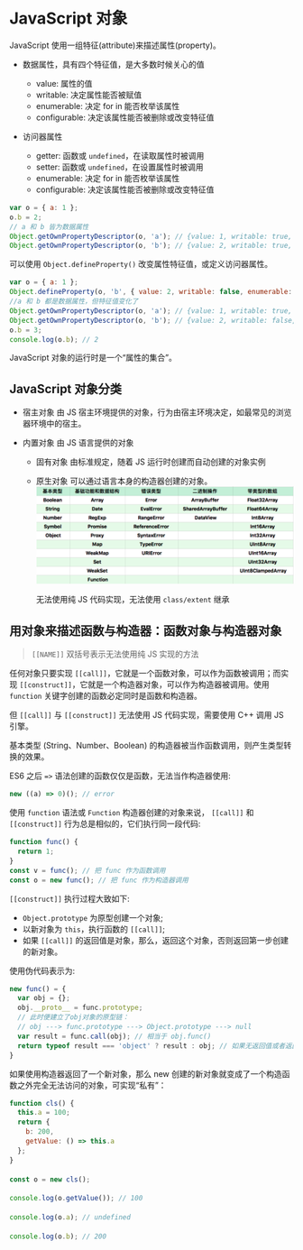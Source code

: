 # JavaScript 对象

JavaScript 使用一组特征(attribute)来描述属性(property)。

- 数据属性，具有四个特征值，是大多数时候关心的值

  - value: 属性的值
  - writable: 决定属性能否被赋值
  - enumerable: 决定 for in 能否枚举该属性
  - configurable: 决定该属性能否被删除或改变特征值

- 访问器属性
  - getter: 函数或 `undefined`，在读取属性时被调用
  - setter: 函数或 `undefined`，在设置属性时被调用
  - enumerable: 决定 for in 能否枚举该属性
  - configurable: 决定该属性能否被删除或改变特征值

```js
var o = { a: 1 };
o.b = 2;
// a 和 b 皆为数据属性
Object.getOwnPropertyDescriptor(o, 'a'); // {value: 1, writable: true, enumerable: true, configurable: true}
Object.getOwnPropertyDescriptor(o, 'b'); // {value: 2, writable: true, enumerable: true, configurable: true}
```

可以使用 `Object.defineProperty()` 改变属性特征值，或定义访问器属性。

```js
var o = { a: 1 };
Object.defineProperty(o, 'b', { value: 2, writable: false, enumerable: false, configurable: true });
//a 和 b 都是数据属性，但特征值变化了
Object.getOwnPropertyDescriptor(o, 'a'); // {value: 1, writable: true, enumerable: true, configurable: true}
Object.getOwnPropertyDescriptor(o, 'b'); // {value: 2, writable: false, enumerable: false, configurable: true}
o.b = 3;
console.log(o.b); // 2
```

JavaScript 对象的运行时是一个“属性的集合”。

## JavaScript 对象分类

- 宿主对象
  由 JS 宿主环境提供的对象，行为由宿主环境决定，如最常见的浏览器环境中的宿主。

- 内置对象
  由 JS 语言提供的对象

  - 固有对象
    由标准规定，随着 JS 运行时创建而自动创建的对象实例

  - 原生对象
    可以通过语言本身的构造器创建的对象。
    ![原生对象分类](../imgs/datatypes.png)

    无法使用纯 JS 代码实现，无法使用 `class/extent` 继承

## 用对象来描述函数与构造器：函数对象与构造器对象

> `[[NAME]]` 双括号表示无法使用纯 JS 实现的方法

任何对象只要实现 `[[call]]`，它就是一个函数对象，可以作为函数被调用；而实现 `[[construct]]`，它就是一个构造器对象，可以作为构造器被调用。使用 `function` 关键字创建的函数必定同时是函数和构造器。

但 `[[call]]` 与 `[[construct]]` 无法使用 JS 代码实现，需要使用 C++ 调用 JS 引擎。

基本类型 (String、Number、Boolean) 的构造器被当作函数调用，则产生类型转换的效果。

ES6 之后 `=>` 语法创建的函数仅仅是函数，无法当作构造器使用:

```js
new ((a) => 0)(); // error
```

使用 `function` 语法或 `Function` 构造器创建的对象来说， `[[call]]` 和 `[[construct]]` 行为总是相似的，它们执行同一段代码:

```js
function func() {
  return 1;
}
const v = func(); // 把 func 作为函数调用
const o = new func(); // 把 func 作为构造器调用
```

`[[construct]]` 执行过程大致如下:

- `Object.prototype` 为原型创建一个对象;
- 以新对象为 `this`，执行函数的 `[[call]]`;
- 如果 `[[call]]` 的返回值是对象，那么，返回这个对象，否则返回第一步创建的新对象。

使用伪代码表示为:

```js
new func() = {
  var obj = {};
  obj.__proto__ = func.prototype;
  // 此时便建立了obj对象的原型链：
  // obj ---> func.prototype ---> Object.prototype ---> null
  var result = func.call(obj); // 相当于 obj.func()
  return typeof result === 'object' ? result : obj; // 如果无返回值或者返回一个非对象值，则将obj返回作为新对象
}
```

如果使用构造器返回了一个新对象，那么 new 创建的新对象就变成了一个构造函数之外完全无法访问的对象，可实现“私有”：

```js
function cls() {
  this.a = 100;
  return {
    b: 200,
    getValue: () => this.a
  };
}

const o = new cls();

console.log(o.getValue()); // 100

console.log(o.a); // undefined

console.log(o.b); // 200
```
